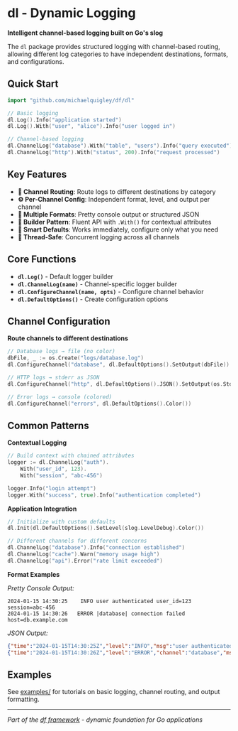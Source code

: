 # dl - Dynamic Logging

**Intelligent channel-based logging built on Go's slog**

The `dl` package provides structured logging with channel-based routing, allowing different log categories to have independent destinations, formats, and configurations.

## Quick Start

```go
import "github.com/michaelquigley/df/dl"

// Basic logging
dl.Log().Info("application started")
dl.Log().With("user", "alice").Info("user logged in")

// Channel-based logging
dl.ChannelLog("database").With("table", "users").Info("query executed")
dl.ChannelLog("http").With("status", 200).Info("request processed")
```

## Key Features

- **📡 Channel Routing**: Route logs to different destinations by category
- **⚙️ Per-Channel Config**: Independent format, level, and output per channel
- **🎨 Multiple Formats**: Pretty console output or structured JSON
- **🔗 Builder Pattern**: Fluent API with `.With()` for contextual attributes
- **🎯 Smart Defaults**: Works immediately, configure only what you need
- **🔄 Thread-Safe**: Concurrent logging across all channels

## Core Functions

- **`dl.Log()`** - Default logger builder
- **`dl.ChannelLog(name)`** - Channel-specific logger builder  
- **`dl.ConfigureChannel(name, opts)`** - Configure channel behavior
- **`dl.DefaultOptions()`** - Create configuration options

## Channel Configuration

**Route channels to different destinations**
```go
// Database logs → file (no color)
dbFile, _ := os.Create("logs/database.log")
dl.ConfigureChannel("database", dl.DefaultOptions().SetOutput(dbFile))

// HTTP logs → stderr as JSON
dl.ConfigureChannel("http", dl.DefaultOptions().JSON().SetOutput(os.Stderr))

// Error logs → console (colored)
dl.ConfigureChannel("errors", dl.DefaultOptions().Color())
```

## Common Patterns

**Contextual Logging**
```go
// Build context with chained attributes
logger := dl.ChannelLog("auth").
    With("user_id", 123).
    With("session", "abc-456")

logger.Info("login attempt")
logger.With("success", true).Info("authentication completed")
```

**Application Integration**
```go
// Initialize with custom defaults
dl.Init(dl.DefaultOptions().SetLevel(slog.LevelDebug).Color())

// Different channels for different concerns
dl.ChannelLog("database").Info("connection established")
dl.ChannelLog("cache").Warn("memory usage high") 
dl.ChannelLog("api").Error("rate limit exceeded")
```

**Format Examples**

*Pretty Console Output:*
```
2024-01-15 14:30:25    INFO user authenticated user_id=123 session=abc-456
2024-01-15 14:30:26   ERROR |database| connection failed host=db.example.com
```

*JSON Output:*
```json
{"time":"2024-01-15T14:30:25Z","level":"INFO","msg":"user authenticated","user_id":123}
{"time":"2024-01-15T14:30:26Z","level":"ERROR","channel":"database","msg":"connection failed"}
```

## Examples

See [examples/](examples/) for tutorials on basic logging, channel routing, and output formatting.

---
*Part of the [df framework](../README.md) - dynamic foundation for Go applications*